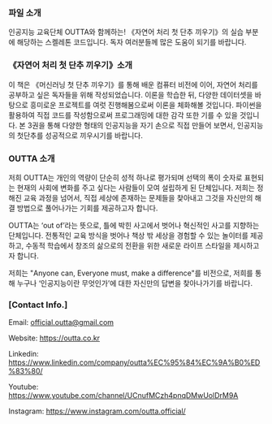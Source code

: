 ### 파일 소개
인공지능 교육단체 OUTTA와 함께하는! 《자연어 처리 첫 단추 끼우기》의 실습 부분에 해당하는 스켈레톤 코드입니다.
독자 여러분들께 많은 도움이 되기를 바랍니다.

### 《자연어 처리 첫 단추 끼우기》소개
이 책은 《머신러닝 첫 단추 끼우기》를 통해 배운 컴퓨터 비전에 이어, 자연어 처리를 공부하고 싶은 독자들을 위해 작성되었습니다. 이론을 학습한 뒤, 다양한 데이터셋을 바탕으로 흥미로운 프로젝트를 여럿 진행해봄으로써 이론을 체화해볼 것입니다. 파이썬을 활용하여 직접 코드를 작성함으로써 프로그래밍에 대한 감각 또한 기를 수 있을 것입니다. 본 3권을 통해 다양한 형태의 인공지능을 자기 손으로 직접 만들어 보면서, 인공지능의 첫단추를 성공적으로 끼우시기를 바랍니다.

### OUTTA 소개
저희 OUTTA는 개인의 역량이 단순히 성적 하나로 평가되며 선택의 폭이 숫자로 표현되는 현재의 사회에 변화를 주고 싶다는 사람들이 모여 설립하게 된 단체입니다. 저희는 정해진 교육 과정을 넘어서, 직접 세상에 존재하는 문제들을 찾아내고 그것을 자신만의 해결 방법으로 풀어나가는 기회를 제공하고자 합니다.

OUTTA는 ‘out of’라는 뜻으로, 틀에 박힌 사고에서 벗어나 혁신적인 사고를 지향하는 단체입니다. 전통적인 교육 방식을 벗어나 책상 밖 세상을 경험할 수 있는 놀이터를 제공하고, 수동적 학습에서 창조의 삶으로의 전환을 위한 새로운 라이프 스타일을 제시하고자 합니다. 

저희는 "Anyone can, Everyone must, make a difference"를 비전으로, 저희를 통해 누구나 ‘인공지능이란 무엇인가’에 대한 자신만의 답변을 찾아나가기를 바랍니다.


### [Contact Info.]

Email: official.outta@gmail.com 

Website: https://outta.co.kr 

Linkedin: https://www.linkedin.com/company/outta%EC%95%84%EC%9A%B0%ED%83%80/  

Youtube: https://www.youtube.com/channel/UCnufMCzh4pnqDMwUolDrM9A  

Instagram: https://www.instagram.com/outta.official/

